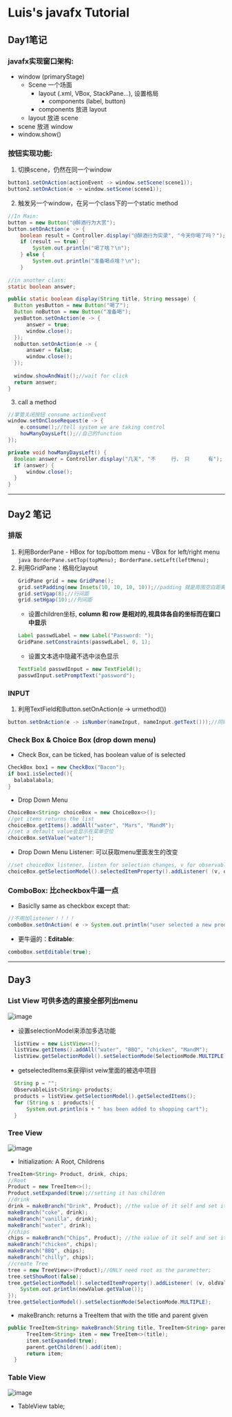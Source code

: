 # Luis's javafx Tutorial

## Day1笔记
### javafx实现窗口架构: 
  - window (primaryStage) 
    - Scene 一个场面
      - layout (.xml, VBox, StackPane...), 设置格局
        - components (label, button)
      - components 放进 layout
    - layout 放进 scene
  - scene 放进 window
  - window.show()
  
### 按钮实现功能: 
  1. 切换scene，仍然在同一个window
  ```java
  button1.setOnAction(actionEvent -> window.setScene(scene1));
  button2.setOnAction(e -> window.setScene(scene1));
  ```
  2. 触发另一个window，在另一个class下的一个static method
  ```java
  //In Main:
  button = new Button("@醉酒行为大赏");
  button.setOnAction(e -> {
      boolean result = Controller.display("@醉酒行为实录", "今天你喝了吗？");
      if (result == true) {
          System.out.println("喝了啥？\n");
      } else {
          System.out.println("准备喝点啥？\n");
      }
      
  //in another class:
  static boolean answer;
  
  public static boolean display(String title, String message) {
    Button yesButton = new Button("喝了");
    Button noButton = new Button("准备喝");
    yesButton.setOnAction(e -> {
        answer = true;
        window.close();
    });
    noButton.setOnAction(e -> {
        answer = false;
        window.close();
    });
    
    window.showAndWait();//wait for click
    return answer;
  }
  ```
  3. call a method
  ```java
  //掌管关闭按钮 consume actionEvent
  window.setOnCloseRequest(e -> {
      e.consume();//tell system we are taking control
      howManyDaysLeft();//自己的function
  });
  
  private void howManyDaysLeft() {
    Boolean answer = Controller.display("几天", "不     行， 只      有");
    if (answer) {
        window.close();
    }
  }
```
--- 
## Day2 笔记
### 排版
  1. 利用BorderPane
    - HBox for top/bottom menu
    - VBox for left/right menu
    ```java
    BorderPane.setTop(topMenu);
    BorderPane.setLeft(leftMenu);
    ```
 2. 利用GridPane：格局化layout
    ```java
    GridPane grid = new GridPane();
    grid.setPadding(new Insets(10, 10, 10, 10));//padding 就是周围空白距离
    grid.setVgap(8);//行间距
    grid.setHgap(10);//列间距
    ```
    - 设置children坐标, **column 和 row 是相对的,视具体各自的坐标而在窗口中显示**
    ```java
    Label passwdLabel = new Label("Password: ");
    GridPane.setConstraints(passwdLabel, 0, 1);
    ```
    - 设置文本选中隐藏不选中淡色显示
    ```java
    TextField passwdInput = new TextField();
    passwdInput.setPromptText("password");
    ```
### INPUT
  1. 利用TextField和Button.setOnAction(e -> urmethod())
  ```java
  button.setOnAction(e -> isNumber(nameInput, nameInput.getText()));//同时获取input因为可以有跟多操作
  ```
### Check Box & Choice Box (drop down menu)
  - Check Box, can be ticked, has boolean value of is selected
  ```java
  CheckBox box1 = new CheckBox("Bacon");
  if box1.isSelected(){
    balabalabala;
  }
  ```
  - Drop Down Menu
  ```java
  ChoiceBox<String> choiceBox = new ChoiceBox<>();
  //get items returns the list
  choiceBox.getItems().addAll("water", "Mars", "MandM");
  //set a default value会显示在菜单空位
  choiceBox.setValue("water");
  ```
  - Drop Down Menu Listener: 可以获取menu里面发生的改变
  ```java
  //set choiceBox listener, listen for selection changes, v for observable
  choiceBox.getSelectionModel().selectedItemProperty().addListener( (v, oldValue, newValue) -> System.out.println(newValue));
  ```
### ComboBox: 比checkbox牛逼一点
  - Basiclly same as checkbox except that:
  ```java
  //不用加listener！！！！
  comboBox.setOnAction( e -> System.out.println("user selected a new product"));
  ```
  - 更牛逼的：**Editable**:
  ```java
  comboBox.setEditable(true);
  ```
--- 
## Day3

### List View 可供多选的直接全部列出menu
![image](https://media.github.sydney.edu.au/user/3246/files/4ba68980-fc1c-11e9-8601-a511976c4fa6)
- 设置selectionModel来添加多选功能
```java
  listView = new ListView<>();
  listView.getItems().addAll("water", "BBQ", "chicken", "MandM");
  listView.getSelectionModel().setSelectionMode(SelectionMode.MULTIPLE);
```
- getselectedItems来获得list veiw里面的被选中项目
```java
  String p = "";
  ObservableList<String> products;
  products = listView.getSelectionModel().getSelectedItems();
  for (String s : products){
      System.out.println(s + " has been added to shopping cart");
  } 
```
### Tree View 
![image](https://media.github.sydney.edu.au/user/3246/files/5d3e6000-fc21-11e9-9394-a4c8b1d9fd84)
  - Initialization: A Root, Childrens
  ```java
  TreeItem<String> Product, drink, chips;
  //Root
  Product = new TreeItem<>();
  Product.setExpanded(true);//setting it has children
  //drink
  drink = makeBranch("Drink", Product); //the value of it self and set its parent
  makeBranch("coke", drink);
  makeBranch("vanilla", drink);
  makeBranch("water", drink);
  //chips
  chips = makeBranch("Chips", Product); //the value of it self and set its parent
  makeBranch("chicken", chips);
  makeBranch("BBQ", chips);
  makeBranch("chilly", chips);
  //create Tree
  tree = new TreeView<>(Product);//ONLY need root as the parametter;
  tree.setShowRoot(false);
  tree.getSelectionModel().selectedItemProperty().addListener( (v, oldValue, newValue) -> {
      System.out.println(newValue.getValue());
  });
  tree.getSelectionModel().setSelectionMode(SelectionMode.MULTIPLE);
  ```
  - makeBranch: returns a TreeItem that with the title and parent given
  ```java
  public TreeItem<String> makeBranch(String title, TreeItem<String> parent){
        TreeItem<String> item = new TreeItem<>(title);
        item.setExpanded(true);
        parent.getChildren().add(item);
        return item;
    }
  ```
### Table View
![image](https://media.github.sydney.edu.au/user/3246/files/6c291080-fc29-11e9-9896-625fbe6afd67)
  - TableView<Product> table;
  ```java
  
